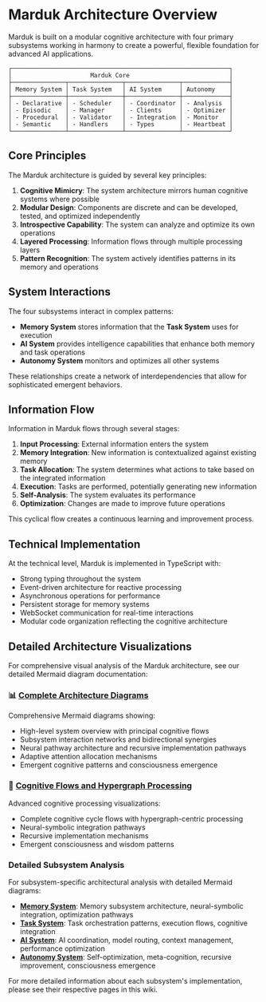 
# Marduk Architecture Overview

Marduk is built on a modular cognitive architecture with four primary subsystems working in harmony to create a powerful, flexible foundation for advanced AI applications.

```
┌─────────────────────────────────────────────────────────────┐
│                      Marduk Core                            │
├───────────────┬───────────────┬───────────────┬─────────────┤
│ Memory System │ Task System   │ AI System     │ Autonomy    │
├───────────────┼───────────────┼───────────────┼─────────────┤
│ - Declarative │ - Scheduler   │ - Coordinator │ - Analysis  │
│ - Episodic    │ - Manager     │ - Clients     │ - Optimizer │
│ - Procedural  │ - Validator   │ - Integration │ - Monitor   │
│ - Semantic    │ - Handlers    │ - Types       │ - Heartbeat │
└───────────────┴───────────────┴───────────────┴─────────────┘
```

## Core Principles

The Marduk architecture is guided by several key principles:

1. **Cognitive Mimicry**: The system architecture mirrors human cognitive systems where possible
2. **Modular Design**: Components are discrete and can be developed, tested, and optimized independently
3. **Introspective Capability**: The system can analyze and optimize its own operations
4. **Layered Processing**: Information flows through multiple processing layers
5. **Pattern Recognition**: The system actively identifies patterns in its memory and operations

## System Interactions

The four subsystems interact in complex patterns:

- **Memory System** stores information that the **Task System** uses for execution
- **AI System** provides intelligence capabilities that enhance both memory and task operations
- **Autonomy System** monitors and optimizes all other systems

These relationships create a network of interdependencies that allow for sophisticated emergent behaviors.

## Information Flow

Information in Marduk flows through several stages:

1. **Input Processing**: External information enters the system
2. **Memory Integration**: New information is contextualized against existing memory
3. **Task Allocation**: The system determines what actions to take based on the integrated information
4. **Execution**: Tasks are performed, potentially generating new information
5. **Self-Analysis**: The system evaluates its performance
6. **Optimization**: Changes are made to improve future operations

This cyclical flow creates a continuous learning and improvement process.

## Technical Implementation

At the technical level, Marduk is implemented in TypeScript with:

- Strong typing throughout the system
- Event-driven architecture for reactive processing
- Asynchronous operations for performance
- Persistent storage for memory systems
- WebSocket communication for real-time interactions
- Modular code organization reflecting the cognitive architecture

## Detailed Architecture Visualizations

For comprehensive visual analysis of the Marduk architecture, see our detailed Mermaid diagram documentation:

### 📊 [Complete Architecture Diagrams](./mermaid-diagrams.md)
Comprehensive Mermaid diagrams showing:
- High-level system overview with principal cognitive flows
- Subsystem interaction networks and bidirectional synergies
- Neural pathway architecture and recursive implementation pathways
- Adaptive attention allocation mechanisms
- Emergent cognitive patterns and consciousness emergence

### 🧠 [Cognitive Flows and Hypergraph Processing](./cognitive-flows-mermaid.md)
Advanced cognitive processing visualizations:
- Complete cognitive cycle flows with hypergraph-centric processing
- Neural-symbolic integration pathways
- Recursive implementation mechanisms
- Emergent consciousness and wisdom patterns

### Detailed Subsystem Analysis

For subsystem-specific architectural analysis with detailed Mermaid diagrams:

- **[Memory System](../subsystems/memory-system-mermaid.md)**: Memory subsystem architecture, neural-symbolic integration, optimization pathways
- **[Task System](../subsystems/task-system-mermaid.md)**: Task orchestration patterns, execution flows, cognitive integration
- **[AI System](../subsystems/ai-system-mermaid.md)**: AI coordination, model routing, context management, performance optimization
- **[Autonomy System](../subsystems/autonomy-system-mermaid.md)**: Self-optimization, meta-cognition, recursive improvement, consciousness emergence

For more detailed information about each subsystem's implementation, please see their respective pages in this wiki.
